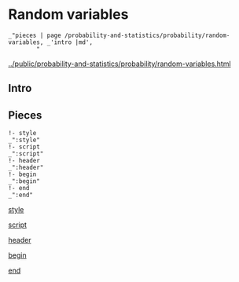 # Random variables

    _"pieces | page /probability-and-statistics/probability/random-variables, _'intro |md',
            "

[../public/probability-and-statistics/probability/random-variables.html](# "save:")


## Intro

## Pieces

    !- style
    _":style"
    !- script
    _":script"
    !- header
    _":header"
    !- begin
    _":begin"
    !- end
    _":end"

[style]() 

[script]()

[header]()

[begin]()

[end]()

